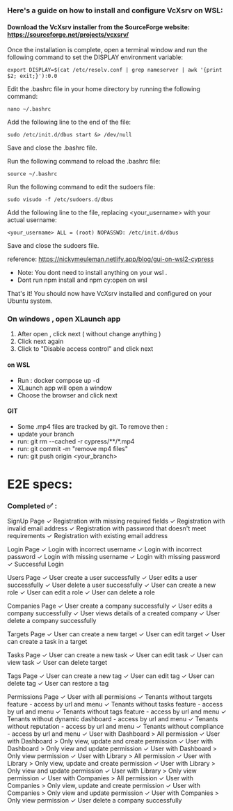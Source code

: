 ### Here's a guide on how to install and configure VcXsrv on WSL:

#### Download the VcXsrv installer from the SourceForge website: https://sourceforge.net/projects/vcxsrv/

Once the installation is complete, open a terminal window and run the following command to set the DISPLAY environment variable:

```
export DISPLAY=$(cat /etc/resolv.conf | grep nameserver | awk '{print $2; exit;}'):0.0
```

Edit the .bashrc file in your home directory by running the following command:

```
nano ~/.bashrc
```

Add the following line to the end of the file:

```
sudo /etc/init.d/dbus start &> /dev/null
```

Save and close the .bashrc file.

Run the following command to reload the .bashrc file:
```
source ~/.bashrc
```

Run the following command to edit the sudoers file:
```
sudo visudo -f /etc/sudoers.d/dbus
```

Add the following line to the file, replacing <your_username> with your actual username:
```
<your_username> ALL = (root) NOPASSWD: /etc/init.d/dbus
```
Save and close the sudoers file.


reference: https://nickymeuleman.netlify.app/blog/gui-on-wsl2-cypress

- Note: You dont need to install anything on your wsl .
- Dont run npm install and npm cy:open on wsl

That's it! You should now have VcXsrv installed and configured on your Ubuntu system.


### On windows , open XLaunch app

1. After open , click next ( without change anything )
2. Click next again
3. Click to  "Disable access control" and click next

#### on WSL

- Run : docker compose up -d
- XLaunch app will open a window
- Choose the browser and click next

#### GIT

- Some .mp4 files are tracked by git. To remove then :
- update your branch
- run: git rm --cached -r cypress/**/*.mp4
- run: git commit -m "remove mp4 files"
- run: git push origin <your_branch>

# E2E specs:

### Completed  ✅ : 

SignUp Page
  ✓ Registration with missing required fields 
  ✓ Registration with invalid email address 
  ✓ Registration with password that doesn't meet requirements 
  ✓ Registration with existing email address 

Login Page
  ✓ Login with incorrect username 
  ✓ Login with incorrect password 
  ✓ Login with missing username 
  ✓ Login with missing password 
  ✓ Successful Login 

Users Page
  ✓ User create a user successfully 
  ✓ User edits a user successfully 
  ✓ User delete a user successfully 
  ✓ User can create a new role 
  ✓ User can edit a role 
  ✓ User can delete a role 

Companies Page
  ✓ User create a company successfully
  ✓ User edits a company successfully 
  ✓ User views details of a created company 
  ✓ User delete a company successfully

Targets Page
  ✓ User can create a new target 
  ✓ User can edit target 
  ✓ User can create a task in a target 

Tasks Page
  ✓ User can create a new task 
  ✓ User can edit task 
  ✓ User can view task 
  ✓ User can delete target 

Tags Page
  ✓ User can create a new tag 
  ✓ User can edit tag 
  ✓ User can delete tag 
  ✓ User can restore a tag 

Permissions Page
  ✓ User with all permisions
  ✓ Tenants  without targets feature - access by url and menu
  ✓ Tenants  without tasks feature - access by url and menu
  ✓ Tenants  without tags feature - access by url and menu
  ✓ Tenants  without dynamic dashboard - access by url and menu
  ✓ Tenants  without reputation - access by url and menu
  ✓ Tenants  without compliance - access by url and menu
  ✓ User with Dashboard > All permission
  ✓ User with Dashboard > Only view, update and create permission
  ✓ User with Dashboard > Only view and update permission
  ✓ User with Dashboard > Only view permission
  ✓ User with Library > All permission
  ✓ User with Library > Only view, update and create permission
  ✓ User with Library > Only view and update permission
  ✓ User with Library > Only view permission
  ✓ User with Companies > All permission
  ✓ User with Companies > Only view, update and create permission
  ✓ User with Companies > Only view and update permission
  ✓ User with Companies > Only view permission
  ✓ User delete a company successfully